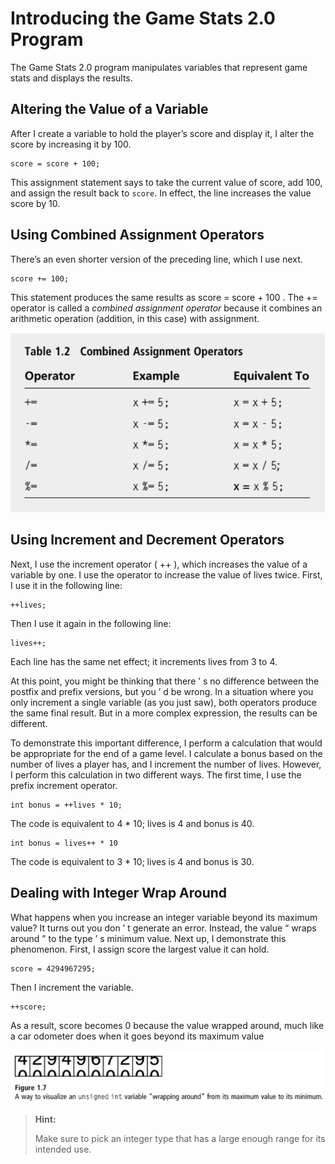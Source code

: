 # Introducing the Game Stats 2.0 Program 
The Game Stats 2.0 program manipulates variables that represent game stats and displays the results.

## Altering the Value of a Variable 

After I create a variable to hold the player’s score and display it, I alter the score by increasing it by 100. 
```
score = score + 100;  
```
This assignment statement says to take the current value of score, add 100, and assign the result back to `score`. In effect, the line increases the value score by 10.

## Using Combined Assignment Operators 
There’s an even shorter version of the preceding line, which I use next. 
```
score += 100; 
```
This statement produces the same results as score = score + 100 . The += operator is called a *combined assignment operator* because it combines an arithmetic operation (addition, in this case) with assignment.

<p align="center">
<img src="assets/Screenshot%202022-05-28%20185021.png"/>
</p>

## Using Increment and Decrement Operators 

Next, I use the increment operator ( ++ ), which increases the value of a variable by one. I use the operator to increase the value of lives twice. First, I use it in the following line: 
```
++lives; 
```
Then I use it again in the following line: 
```
lives++; 
```
Each line has the same net effect; it increments lives from 3 to 4.

At this point, you might be thinking that there ’ s no difference between the postfix and prefix versions, but you ’ d be wrong. In a situation where you only increment a single variable (as you just saw), both operators produce the same final result. But in a more complex expression, the results can be different. 

To demonstrate this important difference, I perform a calculation that would be appropriate for the end of a game level. I calculate a bonus based on the number of lives a player has, and I increment the number of lives. However, I perform this calculation in two different ways. The first time, I use the prefix increment operator. 
```
int bonus = ++lives * 10; 
```
The code is equivalent to 4 * 10; lives is 4 and bonus is 40.
```
int bonus = lives++ * 10
```
The code is equivalent to 3 * 10; lives is 4 and bonus is 30.

## Dealing with Integer Wrap Around 

What happens when you increase an integer variable beyond its maximum value? It turns out you don ’ t generate an error. Instead, the value “ wraps around ” to the type ’ s minimum value. Next up, I demonstrate this phenomenon. First, I assign score the largest value it can hold. 
```
score = 4294967295; 
```
Then I increment the variable. 
```
++score; 
```
As a result, score becomes 0 because the value wrapped around, much like a car odometer does when it goes beyond its maximum value

<p align="center">
<img src="assets/Screenshot%202022-05-28%20192721.png"/>
</p>

> **Hint:**
> 
> Make sure to pick an integer type that has a large enough range for its intended use.

